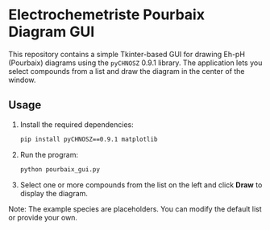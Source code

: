 # Electrochemetriste Pourbaix Diagram GUI

This repository contains a simple Tkinter-based GUI for drawing Eh-pH (Pourbaix) diagrams using the `pyCHNOSZ` 0.9.1 library. The application lets you select compounds from a list and draw the diagram in the center of the window.

## Usage

1. Install the required dependencies:
   ```bash
   pip install pyCHNOSZ==0.9.1 matplotlib
   ```
2. Run the program:
   ```bash
   python pourbaix_gui.py
   ```
3. Select one or more compounds from the list on the left and click **Draw** to display the diagram.

Note: The example species are placeholders. You can modify the default list or provide your own.

